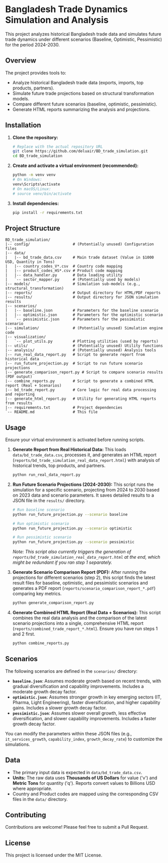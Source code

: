 # Bangladesh Trade Dynamics Simulation and Analysis

This project analyzes historical Bangladesh trade data and simulates future trade dynamics under different scenarios (Baseline, Optimistic, Pessimistic) for the period 2024-2030.

## Overview

The project provides tools to:
- Analyze historical Bangladesh trade data (exports, imports, top products, partners).
- Simulate future trade projections based on structural transformation models.
- Compare different future scenarios (baseline, optimistic, pessimistic).
- Generate HTML reports summarizing the analysis and projections.

## Installation

1.  **Clone the repository:**
    ```bash
    # Replace with the actual repository URL
    git clone https://github.com/deluair/BD_trade_simulation.git 
    cd BD_trade_simulation
    ```

2.  **Create and activate a virtual environment (recommended):**
    ```bash
    python -m venv venv
    # On Windows:
    venv\Scripts\activate
    # On macOS/Linux:
    # source venv/bin/activate
    ```

3.  **Install dependencies:**
    ```bash
    pip install -r requirements.txt
    ```

## Project Structure

```
BD_trade_simulation/
|-- config/                   # (Potentially unused) Configuration files
|-- data/
|   |-- bd_trade_data.csv     # Main trade dataset (Value in $1000 USD, Quantity in Tons)
|   |-- country_codes_V*.csv  # Country code mapping
|   |-- product_codes_HS*.csv # Product code mapping
|   |-- data_handler.py       # Data loading utility
|   `-- sector_mapper.py      # (Potentially used by models)
|-- models/                   # Simulation sub-models (e.g., structural_transformation)
|-- reports/                  # Output directory for HTML/PDF reports
|-- results/                  # Output directory for JSON simulation results
|-- scenarios/
|   |-- baseline.json         # Parameters for the baseline scenario
|   |-- optimistic.json       # Parameters for the optimistic scenario
|   `-- pessimistic.json      # Parameters for the pessimistic scenario
|-- simulation/               # (Potentially unused) Simulation engine code
|-- visualization/
|   `-- plot_utils.py         # Plotting utilities (used by reports)
|-- utils/                    # (Potentially unused) Utility functions
|-- analysis/                 # (Potentially unused) Analysis tools
|-- run_real_data_report.py   # Script to generate report from historical data
|-- run_future_projection.py  # Script to run future scenario projections
|-- generate_comparison_report.py # Script to compare scenario results (PDF output)
|-- combine_reports.py        # Script to generate a combined HTML report (Real + Scenarios)
|-- bd_trade_report.py        # Core logic for real data processing and reporting
|-- generate_html_report.py   # Utility for generating HTML reports from results
|-- requirements.txt          # Project dependencies
`-- README.md                 # This file
```

## Usage

Ensure your virtual environment is activated before running scripts.

1.  **Generate Report from Real Historical Data:**
    This loads `data/bd_trade_data.csv`, processes it, and generates an HTML report (`reports/bd_trade_simulation_real_data_report.html`) with analysis of historical trends, top products, and partners.
    ```bash
    python run_real_data_report.py
    ```

2.  **Run Future Scenario Projections (2024-2030):**
    This script runs the simulation for a specific scenario, projecting from 2024 to 2030 based on 2023 data and scenario parameters. It saves detailed results to a JSON file in the `results/` directory.
    ```bash
    # Run baseline scenario
    python run_future_projection.py --scenario baseline
    
    # Run optimistic scenario
    python run_future_projection.py --scenario optimistic

    # Run pessimistic scenario
    python run_future_projection.py --scenario pessimistic
    ```
    *Note: This script also currently triggers the generation of `reports/bd_trade_simulation_real_data_report.html` at the end, which might be redundant if you ran step 1 separately.* 

3.  **Generate Scenario Comparison Report (PDF):**
    After running the projections for different scenarios (step 2), this script finds the latest result files for baseline, optimistic, and pessimistic scenarios and generates a PDF report (`reports/scenario_comparison_report_*.pdf`) comparing key metrics.
    ```bash
    python generate_comparison_report.py 
    ```

4.  **Generate Combined HTML Report (Real Data + Scenarios):**
    This script combines the real data analysis and the comparison of the latest scenario projections into a single, comprehensive HTML report (`reports/combined_trade_report_*.html`). Ensure you have run steps 1 and 2 first.
    ```bash
    python combine_reports.py
    ```

## Scenarios

The following scenarios are defined in the `scenarios/` directory:

-   **`baseline.json`**: Assumes moderate growth based on recent trends, with gradual diversification and capability improvements. Includes a moderate growth decay factor.
-   **`optimistic.json`**: Assumes stronger growth in key emerging sectors (IT, Pharma, Light Engineering), faster diversification, and higher capability gains. Includes a slower growth decay factor.
-   **`pessimistic.json`**: Assumes slower overall growth, less effective diversification, and slower capability improvements. Includes a faster growth decay factor.

You can modify the parameters within these JSON files (e.g., `it_services_growth`, `capability_index`, `growth_decay_rate`) to customize the simulations.

## Data

-   The primary input data is expected in `data/bd_trade_data.csv`.
-   **Units:** The raw data uses **Thousands of US Dollars** for value ('v') and **Metric Tons** for quantity ('q'). Reports convert values to Billions USD where appropriate.
-   Country and Product codes are mapped using the corresponding CSV files in the `data/` directory.

## Contributing

Contributions are welcome! Please feel free to submit a Pull Request.

## License

This project is licensed under the MIT License.
